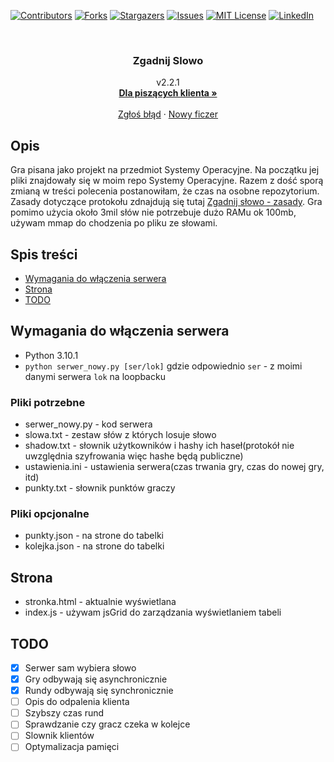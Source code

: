 <div id="top"></div>


[![Contributors][contributors-shield]][contributors-url]
[![Forks][forks-shield]][forks-url]
[![Stargazers][stars-shield]][stars-url]
[![Issues][issues-shield]][issues-url]
[![MIT License][license-shield]][license-url]
[![LinkedIn][linkedin-shield]][linkedin-url]


<!-- PROJECT LOGO -->
<br />
<div align="center">

<h3 align="center">Zgadnij Slowo</h3>

  <p align="center">
    v2.2.1
    <br />
    <a href="https://github.com/misss13/Zgadnij_Slowo/wiki"><strong>Dla piszących klienta »</strong></a>
    <br />
    <br />
    <a href="https://github.com/misss13/Zgadnij_Slowo/issues">Zgłoś błąd</a>
    ·
    <a href="https://github.com/misss13/Zgadnij_Slowo/issues">Nowy ficzer</a>
  </p>
</div>


<!-- MARKDOWN LINKS & IMAGES -->
<!-- https://www.markdownguide.org/basic-syntax/#reference-style-links -->
[contributors-shield]: https://img.shields.io/github/contributors/misss13/Zgadnij_Slowo.svg?style=for-the-badge
[contributors-url]: https://github.com/misss13/Zgadnij_Slowo/graphs/contributors
[forks-shield]: https://img.shields.io/github/forks/misss13/Zgadnij_Slowo.svg?style=for-the-badge
[forks-url]: https://github.com/misss13/Zgadnij_Slowo/network/members
[stars-shield]: https://img.shields.io/github/stars/misss13/Zgadnij_Slowo.svg?style=for-the-badge
[stars-url]: https://github.com/misss13/Zgadnij_Slowo/stargazers
[issues-shield]: https://img.shields.io/github/issues/misss13/Zgadnij_Slowo.svg?style=for-the-badge
[issues-url]: https://github.com/misss13/Zgadnij_Slowo/issues
[license-shield]: https://img.shields.io/github/license/misss13/Zgadnij_Slowo.svg?style=for-the-badge
[license-url]: https://github.com/misss13/Zgadnij_Slowo/blob/master/LICENSE.txt
[linkedin-shield]: https://img.shields.io/badge/-LinkedIn-black.svg?style=for-the-badge&logo=linkedin&colorB=555
[linkedin-url]: https://linkedin.com/in/zuzanna-konopek

## Opis
Gra pisana jako projekt na przedmiot Systemy Operacyjne. Na początku jej pliki znajdowały się w moim repo Systemy Operacyjne. Razem z dość sporą zmianą w treści polecenia postanowiłam, że czas na osobne repozytorium. Zasady dotyczące protokołu zdnajdują się tutaj [Zgadnij słowo - zasady](https://docs.google.com/document/d/1-8pCYH72MZ9gG4ABTg2KkhmAc4gaL6aznOohr4Zht9c). Gra pomimo użycia około 3mil słów nie potrzebuje dużo RAMu ok 100mb, używam mmap do chodzenia po pliku ze słowami.

## Spis treści
* [Wymagania do włączenia serwera](#wymagania-do-włączenia-serwera)
* [Strona](#strona)
* [TODO](#todo)
## Wymagania do włączenia serwera
 - Python 3.10.1
 - ``python serwer_nowy.py [ser/lok]`` gdzie odpowiednio ``ser`` - z moimi danymi serwera ``lok`` na loopbacku
### Pliki potrzebne
 - serwer_nowy.py - kod serwera
 - slowa.txt - zestaw słów z których losuje słowo
 - shadow.txt - słownik użytkowników i hashy ich haseł(protokół nie uwzględnia szyfrowania więc hashe będą publiczne)
 - ustawienia.ini - ustawienia serwera(czas trwania gry, czas do nowej gry, itd)
 - punkty.txt - słownik punktów graczy
### Pliki opcjonalne
 - punkty.json - na strone do tabelki
 - kolejka.json - na strone do tabelki
## Strona
 - stronka.html - aktualnie wyświetlana
 - index.js - używam jsGrid do zarządzania wyświetlaniem tabeli
## TODO
 - [x] Serwer sam wybiera słowo
 - [x] Gry odbywają się asynchronicznie
 - [x] Rundy odbywają się synchronicznie
 - [ ] Opis do odpalenia klienta
 - [ ] Szybszy czas rund
 - [ ] Sprawdzanie czy gracz czeka w kolejce <wyrzucanie po ns>
 - [ ] Slownik klientów
 - [ ] Optymalizacja pamięci
